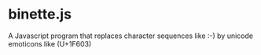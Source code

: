 # binette.js
A Javascript program that replaces character sequences like :-) by unicode emoticons like (U+1F603)
